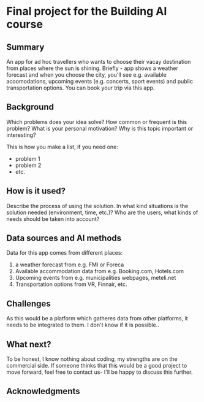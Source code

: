 
# Final project for the Building AI course




## Summary

An app for ad hoc travellers who wants to choose their vacay destination from places where the sun is shining. Briefly - app shows a weather forecast and when you choose the city, you'll see e.g. available acoomodations, upcoming events (e.g. concerts, sport events) and public transportation options. You can book your trip via this app. 




## Background

Which problems does your idea solve? How common or frequent is this problem? What is your personal motivation? Why is this topic important or interesting?

This is how you make a list, if you need one:
* problem 1
* problem 2
* etc.




## How is it used?

Describe the process of using the solution. In what kind situations is the solution needed (environment, time, etc.)? Who are the users, what kinds of needs should be taken into account?




## Data sources and AI methods

Data for this app comes from different places: 

1. a weather forecast from e.g. FMI or Foreca
2. Available accommodation data from e.g. Booking.com, Hotels.com
3. Upcoming events from e.g. municipalities webpages, meteli.net
4. Transportation options from VR, Finnair, etc.




## Challenges

As this would be a platform which gatheres data from other platforms, it needs to be integrated to them. I don't know if it is possible..  




## What next?

To be honest, I know nothing about coding, my strengths are on the commercial side. If someone thinks that this would be a good project to move forward, feel free to contact us- I'll be happy to discuss this further.




## Acknowledgments


